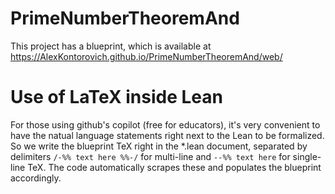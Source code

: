 # PrimeNumberTheoremAnd

This project has a blueprint, which is available at <https://AlexKontorovich.github.io/PrimeNumberTheoremAnd/web/>

# Use of LaTeX inside Lean

For those using github's copilot (free for educators), it's very convenient to have the natual language statements
right next to the Lean to be formalized. So we write the blueprint TeX right in the *.lean document, separated by
delimiters `/-%% text here %%-/` for multi-line and `--%% text here` for single-line TeX. The code automatically
scrapes these and populates the blueprint accordingly.

